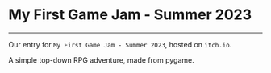 # My First Game Jam - Summer 2023

---

Our entry for ``My First Game Jam - Summer 2023``, hosted on ``itch.io``. 

A simple top-down RPG adventure, made from pygame.

